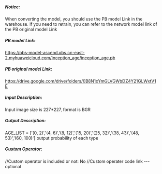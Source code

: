 ##### Notice:
When converting the model, you should use the PB model Link in the warehouse. If you need to retrain, you can refer to the network model link of the PB original model Link

##### PB model Link:
https://obs-model-ascend.obs.cn-east-2.myhuaweicloud.com/inception_age/inception_age.pb

##### PB original model Link:
https://drive.google.com/drive/folders/0B8N1oYmGLVGWbDZ4Y21GLWxtV1E

##### Input Description:
Input image size is 227*227, format is BGR

##### Output Description:
AGE_LIST = ['(0, 2)','(4, 6)','(8, 12)','(15, 20)','(25, 32)','(38, 43)','(48, 53)','(60, 100)']
output probability of each type

##### Custom Operator:
//Custom operator is included or not: No
//Custom operater code link ---optional

